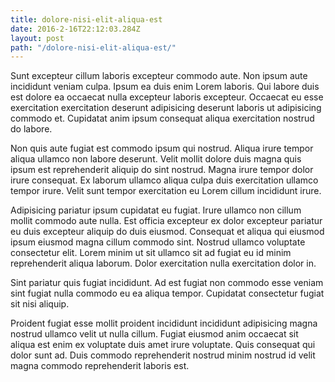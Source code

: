 ```yaml
---
title: dolore-nisi-elit-aliqua-est
date: 2016-2-16T22:12:03.284Z
layout: post
path: "/dolore-nisi-elit-aliqua-est/"
---
```


Sunt excepteur cillum laboris excepteur commodo aute. Non ipsum aute incididunt veniam culpa. Ipsum ea duis enim Lorem laboris. Qui labore duis est dolore ea occaecat nulla excepteur laboris excepteur. Occaecat eu esse exercitation exercitation deserunt adipisicing deserunt laboris ut adipisicing commodo et. Cupidatat anim ipsum consequat aliqua exercitation nostrud do labore.

Non quis aute fugiat est commodo ipsum qui nostrud. Aliqua irure tempor aliqua ullamco non labore deserunt. Velit mollit dolore duis magna quis ipsum est reprehenderit aliquip do sint nostrud. Magna irure tempor dolor irure consequat. Ex laborum ullamco aliqua culpa duis exercitation ullamco tempor irure. Velit sunt tempor exercitation eu Lorem cillum incididunt irure.

Adipisicing pariatur ipsum cupidatat eu fugiat. Irure ullamco non cillum mollit commodo aute nulla. Est officia excepteur ex dolor excepteur pariatur eu duis excepteur aliquip do duis eiusmod. Consequat et aliqua qui eiusmod ipsum eiusmod magna cillum commodo sint. Nostrud ullamco voluptate consectetur elit. Lorem minim ut sit ullamco sit ad fugiat eu id minim reprehenderit aliqua laborum. Dolor exercitation nulla exercitation dolor in.

Sint pariatur quis fugiat incididunt. Ad est fugiat non commodo esse veniam sint fugiat nulla commodo eu ea aliqua tempor. Cupidatat consectetur fugiat sit nisi aliquip.

Proident fugiat esse mollit proident incididunt incididunt adipisicing magna nostrud ullamco velit ut nulla cillum. Fugiat eiusmod anim occaecat sit aliqua est enim ex voluptate duis amet irure voluptate. Quis consequat qui dolor sunt ad. Duis commodo reprehenderit nostrud minim nostrud id velit magna commodo reprehenderit laboris est.